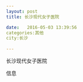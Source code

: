 ```yaml
--- 
layout: post 
title: 长沙现代女子医院

date:   2016-05-03 13:39:56 
categories:其他  
city:长沙
  
--- 
```

   
长沙现代女子医院

信息

